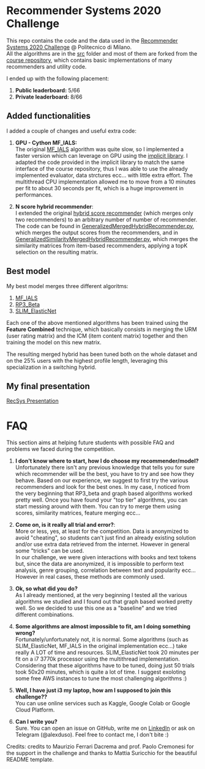# Recommender Systems 2020 Challenge

This repo contains the code and the data used in the [Recommender Systems 2020 Challenge](https://www.kaggle.com/c/recommender-system-2020-challenge-polimi/leaderboard) @ Politecnico di Milano.<br> All the algorithms are in the [src](/src) folder and most of them are forked from the [course repository](https://github.com/MaurizioFD/RecSys_Course_AT_PoliMi), which contains basic implementations of many recommenders and utility code.

I ended up with the following placement:

1. **Public leaderboard:** 5/66
2. **Private leaderboard:** 8/66

## Added functionalities

I added a couple of changes and useful extra code:

1) **GPU - Cython MF_IALS:** <br> The original [MF_IALS](/src/MatrixFactorization/IALSRecommender.py) algorithm was quite slow, so I implemented a faster version which can leverage on GPU using the [implicit library](https://github.com/benfred/implicit). I adapted the code provided in the implicit library to match the same interface of the course repository, thus I was able to use the already implemented evaluator, data strctures ecc... with little extra effort. The multithread CPU implementation allowed me to move from a 10 minutes per fit to about 30 seconds per fit, which is a huge improvement in performances.

2) **N score hybrid recommender**: <br> I extended the original [hybrid score recommender](src/KNN/ItemKNNScoresHybridRecommender.py) (which merges only two recommenders) to an arbitrary number of number of recommender. The code can be found in [GeneralizedMergedHybridRecommender.py](/src/Hybrid/GeneralizedMergedHybridRecommender.py), which merges the output scores from the recommenders, and in [GeneralizedSimilarityMergedHybridRecommender.py](/src/Hybrid/GeneralizedSimilarityMergedHybridRecommender.py), which merges the similarity matrices from item-based recommenders, applying a topK selection on the resulting matrix.

## Best model

My best model merges three different algoritms:
1) [MF_IALS](src/Implicit/FeatureCombinedImplicitALSRecommender.py) 
2) [RP3_Beta](src/GraphBased/RP3betaRecommender.py) 
3) [SLIM_ElasticNet](src/SLIM_ElasticNet/SLIMElasticNetRecommender.py) 

Each one of the above mentioned algorithms has been trained using the **Feature Combined** technique, which basically consists in merging the URM (user rating matrix) and the ICM (item content matrix) together and then training the model on this new matrix.

The resulting merged hybrid has been tuned both on the whole dataset and on the 25% users with the highest profile length, leveraging this specialization in a switching hybrid.

## My final presentation

[RecSys Presentation](/RecSys%presentation.pdf) 

# FAQ
This section aims at helping future students with possible FAQ and problems we faced during the competition.

1. **I don't know where to start, how I do choose my recommender/model?** <br> Unfortunately there isn't any previous knowledge that tells you for sure which recommender will be the best, you have to try and see how they behave. Based on our experience, we suggest to first try the various recommenders and look for the best ones. In my case, I noticed from the very beginning that RP3_beta and graph based algorithms worked pretty well. Once you have found your "top tier" algorithms, you can start messing around with them. You can try to merge them using scores, similarity matrices, feature merging ecc... 

2. **Come on, is it really all trial and error?**: <br> More or less, yes, at least for the competition. Data is anonymized to avoid "cheating", so students can't just find an already existing solution and/or use extra data retrieved from the internet. However in general some "tricks" can be used. <br>In our challenge, we were given interactions with books and text tokens but, since the data are anonymized, it is impossible to perform text analysis, genre grouping, correlation between text and popularity ecc... However in real cases, these methods are commonly used. 

3. **Ok, so what did you do?** <br> As I already mentioned, at the very beginning I tested all the various algorithms we studied and I found out that graph based worked pretty well. So we decided to use this one as a "baseline" and we tried different combinations. 

4. **Some algorithms are almost impossible to fit, am I doing something wrong?** <br> Fortunately/unfortunately not, it is normal. Some algorithms (such as SLIM_ElasticNet, MF_IALS in the original implementation ecc...) take really A LOT of time and resources. SLIM_ElasticNet took 20 minutes per fit on a i7 3770k processor using the multithread implementation. Considering that these algorithms have to be tuned, doing just 50 trials took 50x20 minutes, which is quite a lot of time. I suggest exoloting some free AWS instances to tune the most challenging algorithms :)

5. **Well, I have just i3 my laptop, how am I supposed to join this challenge??** <br> You can use online services such as Kaggle, Google Colab or Google Cloud Platform. 

7. **Can I write you?** <br> Sure. You can open an issue on GitHub, write me on [LinkedIn](https://www.linkedin.com/in/alessandro-sanvito/) or ask on Telegram (@alexduso). Feel free to contact me, I don't bite :) 

Credits: credits to Maurizio Ferrari Dacrema and prof. Paolo Cremonesi for the support in the challenge and thanks to Mattia Suricchio for the beautiful README template.
